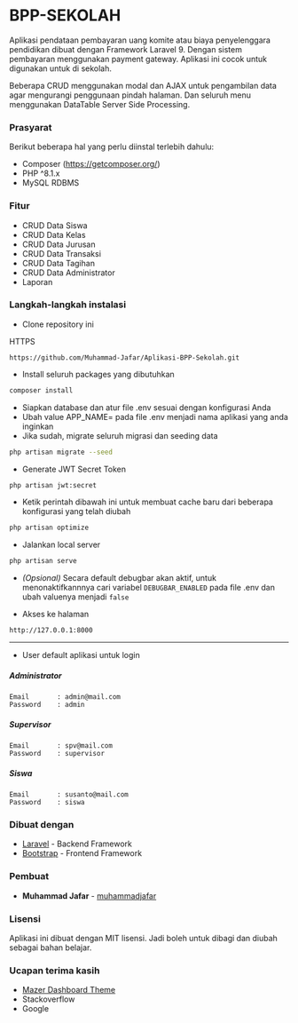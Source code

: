 # BPP-SEKOLAH

Aplikasi pendataan pembayaran uang komite atau biaya penyelenggara pendidikan dibuat dengan Framework Laravel 9. Dengan sistem pembayaran menggunakan payment gateway. Aplikasi ini cocok untuk digunakan untuk di sekolah. <br>

Beberapa CRUD menggunakan modal dan AJAX untuk pengambilan data agar mengurangi penggunaan pindah halaman. Dan seluruh menu menggunakan DataTable Server Side Processing.

### Prasyarat

Berikut beberapa hal yang perlu diinstal terlebih dahulu:

-   Composer (https://getcomposer.org/)
-   PHP ^8.1.x
-   MySQL RDBMS

### Fitur

-   CRUD Data Siswa
-   CRUD Data Kelas
-   CRUD Data Jurusan
-   CRUD Data Transaksi
-   CRUD Data Tagihan
-   CRUD Data Administrator
-   Laporan

### Langkah-langkah instalasi

-   Clone repository ini

HTTPS

```
https://github.com/Muhammad-Jafar/Aplikasi-BPP-Sekolah.git
```

-   Install seluruh packages yang dibutuhkan

```bash
composer install
```

-   Siapkan database dan atur file .env sesuai dengan konfigurasi Anda
-   Ubah value APP_NAME= pada file .env menjadi nama aplikasi yang anda inginkan
-   Jika sudah, migrate seluruh migrasi dan seeding data

```bash
php artisan migrate --seed
```

- Generate JWT Secret Token

```bash
php artisan jwt:secret
```

-   Ketik perintah dibawah ini untuk membuat cache baru dari beberapa konfigurasi yang telah diubah

```bash
php artisan optimize
```

-   Jalankan local server

```bash
php artisan serve
```

-   _(Opsional)_ Secara default debugbar akan aktif, untuk menonaktifkannnya cari variabel `DEBUGBAR_ENABLED` pada file .env dan ubah valuenya menjadi `false`

-   Akses ke halaman

```
http://127.0.0.1:8000
```

---

-   User default aplikasi untuk login

##### Administrator

```
Email       : admin@mail.com
Password    : admin
```

##### Supervisor

```
Email       : spv@mail.com
Password    : supervisor
```

##### Siswa

```
Email       : susanto@mail.com
Password    : siswa
```

### Dibuat dengan

- [Laravel](https://laravel.com/) - Backend Framework
- [Bootstrap](https://getbootstrap.com/) - Frontend Framework


### Pembuat

-   **Muhammad Jafar**  - [muhammadjafar](https://github.com/Muhammad-Jafar)

### Lisensi

Aplikasi ini dibuat dengan MIT lisensi. Jadi boleh untuk dibagi dan diubah sebagai bahan belajar.

### Ucapan terima kasih

-   [Mazer Dashboard Theme](https://github.com/zuramai/mazer)
-   Stackoverflow
-   Google
